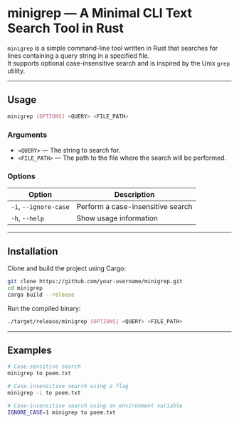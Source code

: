 # minigrep — A Minimal CLI Text Search Tool in Rust

`minigrep` is a simple command-line tool written in Rust that searches for lines containing a query string in a specified file.  
It supports optional case-insensitive search and is inspired by the Unix `grep` utility.

---

## Usage

```bash
minigrep [OPTIONS] <QUERY> <FILE_PATH>
```

### Arguments

* `<QUERY>` — The string to search for.
* `<FILE_PATH>` — The path to the file where the search will be performed.

### Options

| Option                | Description                       |
| --------------------- | --------------------------------- |
| `-i`, `--ignore-case` | Perform a case-insensitive search |
| `-h`, `--help`        | Show usage information            |

---

## Installation

Clone and build the project using Cargo:

```bash
git clone https://github.com/your-username/minigrep.git
cd minigrep
cargo build --release
```

Run the compiled binary:

```bash
./target/release/minigrep [OPTIONS] <QUERY> <FILE_PATH>
```

---

## Examples

```bash
# Case-sensitive search
minigrep to poem.txt

# Case-insensitive search using a flag
minigrep -i to poem.txt

# Case-insensitive search using an environment variable
IGNORE_CASE=1 minigrep to poem.txt
```
